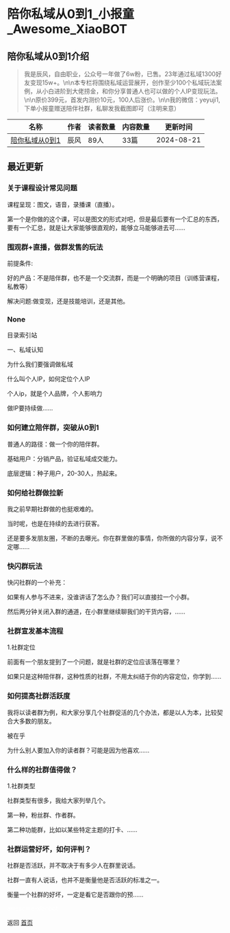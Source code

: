 # 陪你私域从0到1_小报童_Awesome_XiaoBOT

## 陪你私域从0到1介绍
> 我是辰风，自由职业，公众号一年做了6w粉，已售。23年通过私域1300好友变现15w+。\n\n本专栏将围绕私域运营展开，创作至少100个私域玩法案例，从小白进阶到大佬捞金，和你分享普通人也可以做的个人IP变现玩法。\n\n原价399元，首发内测价10元，100人后涨价。\n\n我的微信：yeyuji1,下单小报童赠送陪伴社群，私聊发我截图即可（注明来意）  
  


|名称|作者|读者数量|内容数量|更新时间|
|---|---|---|---|---|
|[陪你私域从0到1](https://xiaobot.net/p/qingchen7762?refer=9c3f1c95-a052-465a-9902-f6d75080262a)|辰风|89人|33篇|2024-08-21|

## 最近更新
### 关于课程设计常见问题

课程呈现：图文，语音，录播课（直播）。

第一个是你做的这个课，可以是图文的形式对吧，但是最后要有一个汇总的东西，要有一个汇总，就是让大家能够很直观的，能够立马能够进去可......

### 围观群+直播，做群发售的玩法

前提条件:

好的产品：不是陪伴群，也不是一个交流群，而是一个明确的项目（训练营课程，私教等）

解决问题:做变现，还是技能培训，还是其他。

### None

目录索引站

一、私域认知

为什么我们要强调做私域

什么叫个人IP，如何定位个人IP

个人ip，就是个人品牌，个人影响力

做IP要持续做......

### 如何建立陪伴群，突破从0到1

普通人的路径：做一个你的陪伴群。

基础用户：分销产品，验证私域成交能力。

底层逻辑：种子用户，20-30人，热起来。

### 如何给社群做拉新

我之前早期社群做的也挺艰难的。

当时呢，也是在持续的去进行获客。

还是要多发朋友圈，不断的去曝光。你在群里做的事情，你所做的内容分享，说不定哪......

### 快闪群玩法

快闪社群的一个补充：

如果有人参与不进来，没谁讲话了怎么办？我们可以直接拉一个小群。

然后两分钟关闭入群的通道，在小群里继续聊我们的干货内容，......

### 社群宣发基本流程

1.社群定位

前面有一个朋友提到了一个问题，就是社群的定位应该落在哪里？

如果只是这种陪伴群，这种性质的社群，不用太纠结于你的内容定位，你学到......

### 如何提高社群活跃度

我将以读者群为例，和大家分享几个社群促活的几个办法，都是以人为本，比较契合大多数的朋友。

被在乎

为什么别人要加入你的读者群？可能是因为他喜欢......

### 什么样的社群值得做？

1.社群类型

社群类型有很多，我给大家列举几个。

第一种，粉丝群、作者群。

第二种功能群，比如以某些特定主题的打卡、......

### 社群运营好坏，如何评判？

社群是否活跃，并不取决于有多少人在群里说话。

社群一直有人说话，也并不是衡量他是否活跃的标准之一。

衡量一个社群的好坏，一定是看它是否跟你的预......


<a href="https://github.com/Reno9527/awesome-xiaobot" style="color: white; text-decoration: none;">awesome-xiaobot</a>

返回 [首页](../README.md)
